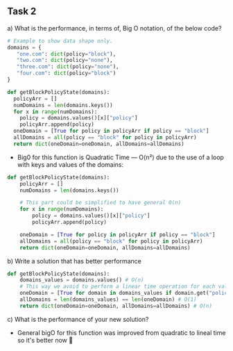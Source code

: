 ## Task 2

a) What is the performance, in terms of, Big O notation, of the below code? 

```python
# Example to show data shape only.
domains = {
   "one.com": dict(policy="block"),
   "two.com": dict(policy="none"),
   "three.com": dict(policy="none"),
   "four.com": dict(policy="block")
}

def getBlockPolicyState(domains):
  policyArr = []
  numDomains = len(domains.keys())
  for x in range(numDomains):
    policy = domains.values()[x]["policy"]
    policyArr.append(policy)
  oneDomain = [True for policy in policyArr if policy == "block"]
  allDomains = all(policy == "block" for policy in policyArr)
  return dict(oneDomain=oneDomain, allDomains=allDomains)
```

- Big0 for this function is Quadratic Time — O(n²) due to the use of a loop with keys and values of the domains:

```python
def getBlockPolicyState(domains):
    policyArr = []
    numDomains = len(domains.keys())

    # This part could be simplified to have general 0(n)
    for x in range(numDomains): 
        policy = domains.values()[x]["policy"] 
        policyArr.append(policy) 

    oneDomain = [True for policy in policyArr if policy == "block"]
    allDomains = all(policy == "block" for policy in policyArr)
    return dict(oneDomain=oneDomain, allDomains=allDomains)
```

b) Write a solution that has better performance

```python
def getBlockPolicyState(domains):
    domains_values = domains.values() # O(n)
    # This way we avoid to perform a linear time operation for each value in the input data and we keep it 0(n)
    oneDomain = [True for domain in domains_values if domain.get("policy") == "block"] # O(n)
    allDomains = len(domains_values) == len(oneDomain) # O(1)
    return dict(oneDomain=oneDomain, allDomains=allDomains) # O(n)

```
c) What is the performance of your new solution?
- General bigO for this function was improved from quadratic to lineal time so it's better now 🚀
